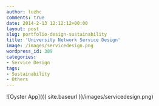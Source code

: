 ```yaml
---
author: luzhc
comments: true
date: 2014-2-13 12:12:12+00:00
layout: post
slug: portfolio-design-sustainability
title: 'University Network Service Design'
image: /images/servicedesign.png
wordpress_id: 389
categories:
- Service Design
tags:
- Sustainability
- Others
---
```

![Oyster App]({{ site.baseurl }}/images/servicedesign.png)

